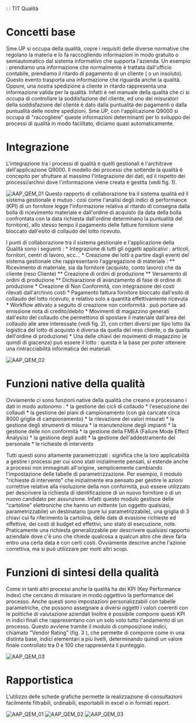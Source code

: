  :  : TIT Qualità
# Concetti base
Sme.UP si occupa della qualità, copre i requisiti delle diverse normative che regolano la materia e lo fa raccogliendo informazioni in modo gratuito o semiautomatico dal sistema informativo che supporta l'azienda. Un esempio :  prendiamo una informazione che normalmente è trattata dall'ufficio contabile, prendiamo il ritardo di pagamento di un cliente ( o un insoluto). Questo evento trasporta una informazione che riguarda anche la qualità. Oppure, una nostra spedizione a cliente in ritardo rappresenta una informazione valida per la qualità. Infatti è nel manuale della qualità che ci si occupa di controllare la soddisfazione del cliente, ed uno dei misuratori della soddisfazione del cliente è dato dalla puntualità dei pagamenti o dalla puntualità delle nostre spedizioni.
Sme.UP, con l'applicazione Q9000 si occupa di "raccogliere" queste informazioni determinanti per lo sviluppo dei processi di qualità in modo facilitato, diciamo quasi automaticamente.

# Integrazione
L'integrazione tra i processi di qualità e quelli gestionali è l'architrave dell'applicazione Q9000. Il modello dei processi che sottende la qualità è concepito per sfruttare al massimo l'integrazione dei dati, ed il rispetto dei processi/archivi dove l'informazione viene creata e gestita (vedi fig. 1).

![AAP_QEM_01](http://doc.smeup.com/immagini/MBDOC_VIS-AAQEM/AAP_QEM_01.png)
Questo rapporto di collaborazione tra il sistema qualità ed il sistema gestionale è mutuo :  così come l'analisi degli indici di performance (KPI) di un fornitore legge l'informazione relativa al ritardo di consegna dalla bolla di ricevimento materiale e dall'ordine di acquisto (la data della bolla confrontata con la data richiesta dall'ordine determinano la puntualità del fornitore), allo stesso tempo il pagamento delle fatture fornitore viene bloccato dall'esito di collaudo del lotto ricevuto.

I punti di collaborazione tra il sistema gestionale e l'applicazione della Qualità sono i seguenti : 
 \* Integrazione di tutti gli oggetti applicativi :  articoli, fornitori, centri di lavoro, ecc...
 \* Creazione dei lotti a partire dagli eventi del sistema gestionale che rappresentano l'aggregazione di materiale : 
 \*\* Ricevimento di materiale, sia da fornitore (acquisto, conto lavoro) che da cliente (reso Cliente)
 \*\* Creazione di ordini di produzione
 \*\* Versamento di ordini di produzione
 \*\* Dichiarazione di avanzamento di fase di ordine di produzione
 \* Creazione di Non Conformità, con integrazione dei costi rilevati dall'archivio costi
 \* Pagamento fattura fornitore bloccato dall'esito di collaudo del lotto ricevuto, e relativo solo a quantità effettivamente ricevuta
 \* Workflow attivato a seguito di creazione non conformità :  può portare ad emissione nota di credito/debito
 \* Movimenti di magazzino generati dall'esito del collaudo che permettono di spostare il materiale dall'area del collaudo alle aree interessate (vedi fig. 2), con criteri diversi per tipo lotto (la logistica del lotto di acquisto è diversa da quella del reso cliente, o da quella dell'ordine di produzione)
 \* Una delle chiavi dei movimenti di magazzino (e quindi di giacenza) può essere il lotto :  questa è la base per poter ottenere una rintracciabilità informatica dei materiali.

![AAP_QEM_02](http://doc.smeup.com/immagini/MBDOC_VIS-AAQEM/AAP_QEM_02.png)
# Funzioni native della qualità
Ovviamente ci sono funzioni native della qualità che creano e processano i dati in modo autonomo : 
 \* la gestione dei cicli di collaudo
 \* l'esecuzione dei collaudi
 \* la gestione dei piani di campionamento (con già caricate circa 8000 griglie di campionamento)
 \* la rilevazione dei valori misurati
 \* la gestione degli strumenti di misura
 \* la manutenzione degli impianti
 \* la gestione delle non conformità
 \* la gestione della FMEA (Failure Mode Effect Analysis)
 \* la gestione degli audit
 \* la gestione dell'addestramento del personale
 \* le richieste di intervento

Tutti questi sono altamente parametrizzati :  significa che la loro applicabilità a gestire i processi per cui sono stati inizialmente pensati, si estende anche a processi non immaginati all'origine, semplicemente cambiando l'impostazione delle tabelle di parametrizzazione. Per esempio, il modulo "richieste di intervento" che inizialmente era pensato per gestire le azioni correttive relative alla risoluzione della non conformità, può essere utilizzato per descrivere la richiesta di identificazione di un nuovo fornitore o di un nuovo candidato per assunzione. Infatti questo modulo gestisce delle "cartoline" elettroniche che hanno un mittente (un oggetto qualsiasi, parametrizzabile) un destinatario (pure lui parametrizzabile), una griglia di 3 chiavi cui fa riferimento la cartolina, delle date di evasione richieste ed effettive, dei costi di budget ed effettivi, uno stato di esecuzione, note. Praticamente una richiesta generalizzabile per descrivere qualsiasi rapporto aziendale dove c'è uno che chiede qualcosa a qualcun altro che deve farla entro una certa data e con certi costi. Ovviamente descrive anche l'azione correttiva, ma si può utilizzare per molti altri scopi.

# Funzioni di sintesi della qualità
Come in tanti altri processi anche la qualità ha dei KPI (Key Performance Index) che cercano di misurare in modo oggettivo la performance del processo. Anche questi sono impostazioni personalizzabili con tabelle parametriche, che  possono assegnare a diversi oggetti i valori coerenti con le politiche di valutazione aziendali
Inoltre è possibile comporre questi KPI in indici finali che rappresentano con un solo voto tutto l'andamento di un processo.
Questo avviene tramite il modulo di composizione indici, chiamato "Vendor Rating" (fig. 3 ), che permette di comporre come in una distinta base, indici elementari a più livelli, determinando quindi un valore finale controllato tra 0 e 100 che  rappresenta il punteggio.

![AAP_QEM_03](http://doc.smeup.com/immagini/MBDOC_VIS-AAQEM/AAP_QEM_03.png)
# Rapportistica
L'utilizzo delle schede grafiche permette la realizzazione di consultazioni facilmente filtrabili, ordinabili, esportabili in excel o in formati report.

![AAP_QEM_01](http://doc.smeup.com/immagini/MBDOC_VIS-AAQEM/AAP_QEM_01.png)
![AAP_QEM_02](http://doc.smeup.com/immagini/MBDOC_VIS-AAQEM/AAP_QEM_02.png)
![AAP_QEM_03](http://doc.smeup.com/immagini/MBDOC_VIS-AAQEM/AAP_QEM_03.png)